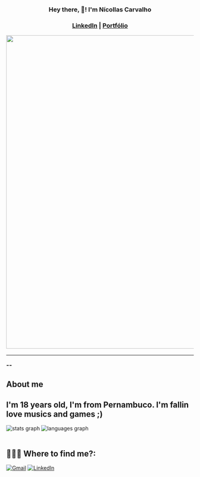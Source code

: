 <h3 align="center"> Hey there, 👋! I'm Nícollas Carvalho<h3>

<p align="center"> <a href="https://www.linkedin.com/in/n%C3%ADcollas-carvalho-a36057366/">LinkedIn</a> |
 <a href="https://preview.canva.site/1e618f56-7205-4756-bde2-0191aa23ef11/portfolionicollascarvalho.com/mysite">Portfólio</a>
 
</p>

<p align="center">
  <img src="https://pin.it/6Km3eTxBK" width="840" />
</p>

---

--
## About me 
I'm 18 years old,  I'm from Pernambuco. I'm fallin love musics and games ;)
--

<div align="left">
  <img src="https://github-readme-stats.vercel.app/api?username=nicollascarvalh0&hide_title=false&hide_rank=false&show_icons=true&include_all_commits=true&count_private=true&disable_animations=false&theme=nord&locale=en&hide_border=false&order=1" alt="stats graph"  />
  <img src="https://github-readme-stats.vercel.app/api/top-langs?username=nicollascarvalh0&locale=en&hide_title=false&layout=compact&card_width=320&langs_count=8&theme=nord&hide_border=false&order=2" alt="languages graph"  />
</div>

<br>

## 👨🏻‍💻 Where to find me?:
<p align="left">
  <a href="mailto:nicollaascarvalho@gmail.com" title="Gmail">
  <img src="https://img.shields.io/badge/-Gmail-FF0000?style=flat-square&labelColor=FF0000&logo=gmail&logoColor=white&link=https://mail.google.com/mail/u/0/#inbox" alt="Gmail"/></a>
  <a href="https://www.linkedin.com/in/n%C3%ADcollas-carvalho-a36057366/" title="LinkedIn">
  <img src="https://img.shields.io/badge/-Linkedin-0e76a8?style=flat-square&logo=Linkedin&logoColor=white&link=LINK-DO-SEU-LINKEDIN" alt="LinkedIn"/></a>

 




